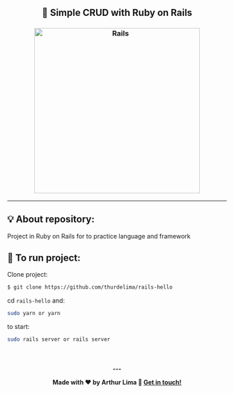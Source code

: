 <h2 align="center">
  💎 Simple CRUD with Ruby on Rails
</h2>

<h3 align="center">
  <img alt="Rails"
    src="https://avatars.githubusercontent.com/u/4223" width="380px"/>
</h3>
<hr/>


## 💡 About repository:

Project in Ruby on Rails for to practice language and framework



## 🏁 To run project:

Clone project:

```bash
$ git clone https://github.com/thurdelima/rails-hello
```

cd `rails-hello` and:

```bash
sudo yarn or yarn
```

to start:

```bash
sudo rails server or rails server
```

<br/>

<h4 align="center">
  ---

Made with ♥ by Arthur Lima :wave: [Get in touch!](https://www.linkedin.com/in/arthur-lima-294ab0103/)
</h4>

<br/>
